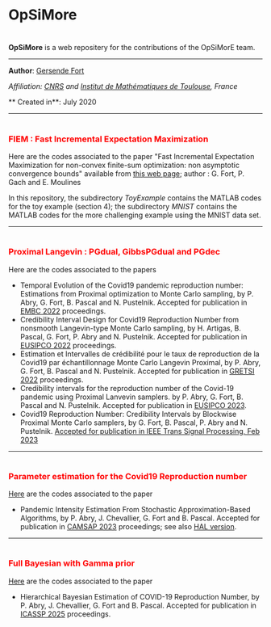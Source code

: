 <!-- Required extensions: mathjax, headerid(level=3)-->

# OpSiMore
#
**OpSiMore** is a web repositery for the contributions of the OpSiMorE team.
- ---

**Author**: [Gersende Fort](<https://perso.math.univ-toulouse.fr/gfort/>)

*Affiliation: [CNRS](<http://www.cnrs.fr/en>) and [Institut de Mathématiques de Toulouse](<https://www.math.univ-toulouse.fr/>), France*

** Created in**: July 2020

- ---

# <h3 style="color:#ff0000">FIEM : Fast Incremental Expectation Maximization</h3>


Here are the codes associated to the paper "Fast Incremental Expectation Maximization for non-convex finite-sum optimization: non asymptotic convergence bounds" available from  [this web page](<https://hal.science/hal-02617725v2>); author : G. Fort, P. Gach and E. Moulines

In this repository, the subdirectory *ToyExample* contains the MATLAB codes for the toy example (section 4); the subdirectory *MNIST* contains the MATLAB codes for the more challenging example using the MNIST data set.

- ---

# <h3 style="color:#ff0000">Proximal Langevin : PGdual, GibbsPGdual and PGdec</h3>

Here are the codes associated to the papers 
  - Temporal Evolution of the Covid19 pandemic reproduction number: Estimations from Proximal optimization to Monte Carlo sampling, by P. Abry, G. Fort, B. Pascal and N. Pustelnik. Accepted for publication in  [EMBC 2022](<https://hal.science/hal-03565440>) proceedings.
  -  Credibility Interval Design for Covid19 Reproduction Number from nonsmooth Langevin-type Monte Carlo sampling, by H. Artigas, B. Pascal, G. Fort, P. Abry and N. Pustelnik. Accepted for publication in [EUSIPCO 2022](<https://hal.science/hal-03371837>) proceedings.
  -  Estimation et Intervalles de crédibilité pour le taux de reproduction de la Covid19 par échantillonnage Monte Carlo Langevin Proximal, by P. Abry, G. Fort, B. Pascal and N. Pustelnik. Accepted for publication in [GRETSI 2022](<https://hal.science/hal-03611891>) proceedings.
  - Credibility intervals for the reproduction number of the Covid-19 pandemic using Proximal Lanvevin samplers. by P. Abry, G. Fort, B. Pascal and N. Pustelnik. Accepted for publication in [EUSIPCO 2023](<https://hal.science/hal-03902144/>).
  - Covid19 Reproduction Number: Credibility Intervals by Blockwise Proximal Monte Carlo samplers, by G. Fort, B. Pascal, P. Abry and N. Pustelnik. [Accepted for publication in IEEE Trans Signal Processing, Feb 2023](<https://hal.science/hal-03611079>)
  
  - ---

# <h3 style="color:#ff0000"> Parameter estimation for the Covid19 Reproduction number</h3>
[Here](https://github.com/gfort-lab/OpSiMorE/tree/master/ParameterEstimation) are the codes associated to the paper
  - Pandemic Intensity Estimation From Stochastic Approximation-Based Algorithms, by P. Abry, J. Chevallier, G. Fort and B. Pascal. Accepted for publication in [CAMSAP 2023](<https://ieeexplore.ieee.org/document/10403431>) proceedings; see also [HAL version](<https://hal.science/hal-04174245v2>).
  
  - ---

# <h3 style="color:#ff0000">Full Bayesian with Gamma prior</h3>
[Here](https://github.com/gfort-lab/OpSiMorE/tree/master/FullBayesianGammaPrior) are the codes associated to the paper 
  - Hierarchical Bayesian Estimation of COVID-19 Reproduction Number, by P. Abry, J. Chevallier, G. Fort and B. Pascal.
Accepted for publication in [ICASSP 2025](<https://hal.science/hal-04695138>) proceedings.
